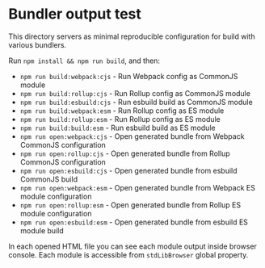 # Bundler output test

This directory servers as minimal reproducible configuration for build with
various bundlers.

Run `npm install && npm run build`, and then:

-   `npm run build:webpack:cjs` - Run Webpack config as CommonJS module
-   `npm run build:rollup:cjs` - Run Rollup config as CommonJS module
-   `npm run build:esbuild:cjs` - Run esbuild build as CommonJS module
-   `npm run build:webpack:esm` - Run Rollup config as ES module
-   `npm run build:rollup:esm` - Run Rollup config as ES module
-   `npm run build:build:esm` - Run esbuild build as ES module
-   `npm run open:webpack:cjs` - Open generated bundle from Webpack CommonJS
    configuration
-   `npm run open:rollup:cjs` - Open generated bundle from Rollup CommonJS
    configuration
-   `npm run open:esbuild:cjs` - Open generated bundle from esbuild CommonJS
    build
-   `npm run open:webpack:esm` - Open generated bundle from Webpack ES module
    configuration
-   `npm run open:rollup:esm` - Open generated bundle from Rollup ES module
    configuration
-   `npm run open:esbuild:esm` - Open generated bundle from esbuild ES module
    build

In each opened HTML file you can see each module output inside browser console.
Each module is accessible from `stdLibBrowser` global property.
